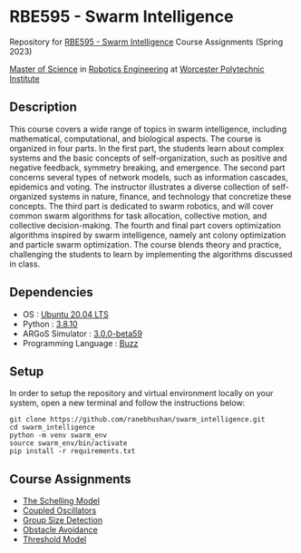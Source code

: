 # RBE595 - Swarm Intelligence

Repository for [RBE595 - Swarm Intelligence](https://www.wpi.edu/sites/default/files/inline-image/Departments-Programs/Robotics-Engineering/RBE.Special.%20Topics.%20Courses_%20Spring.2023.pdf) Course Assignments (Spring 2023)

[Master of Science](https://www.wpi.edu/academics/study/robotics-engineering-ms) in [Robotics Engineering](https://www.wpi.edu/academics/departments/robotics-engineering) at [Worcester Polytechnic Institute](https://www.wpi.edu/)

## Description

This course covers a wide range of topics in swarm intelligence, including mathematical, computational, and biological aspects. The course is organized in four parts. In the first part, the students learn about complex systems and the basic concepts of self-organization, such as positive  and negative feedback, symmetry breaking, and emergence. The second part concerns several types of network models, such as information cascades, epidemics and voting. The instructor illustrates a diverse collection of self-organized systems in nature, finance, and technology that concretize these concepts. The third part is dedicated to swarm robotics, and will cover common swarm algorithms for task allocation, collective motion, and collective decision-making. The fourth and final part covers optimization algorithms inspired by swarm intelligence, namely ant colony optimization and particle swarm optimization. The course blends theory and practice, challenging the students to learn by implementing the algorithms discussed in class. 

## Dependencies

- OS : [Ubuntu 20.04 LTS](https://releases.ubuntu.com/20.04/)
- Python : [3.8.10](https://www.python.org/downloads/release/python-3810/)
- ARGoS Simulator : [3.0.0-beta59](https://www.argos-sim.info/core.php)
- Programming Language : [Buzz](https://github.com/NESTLab/Buzz.git)

## Setup

In order to setup the repository and virtual environment locally on your system, open a new terminal and follow the instructions below:

```
git clone https://github.com/ranebhushan/swarm_intelligence.git
cd swarm_intelligence
python -m venv swarm_env
source swarm_env/bin/activate
pip install -r requirements.txt
```

## Course Assignments

- [The Schelling Model](schelling_model/)
- [Coupled Oscillators](coupled_oscillators/)
- [Group Size Detection](group_size_detection/)
- [Obstacle Avoidance](obstacle_avoidance/)
- [Threshold Model](threshold_model/)